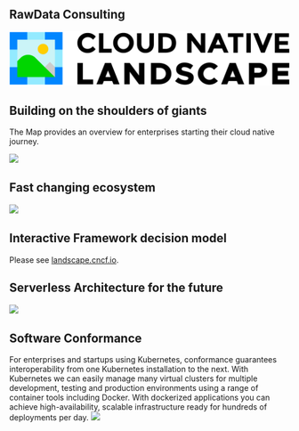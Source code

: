 ## RawData Consulting 

![Cloud Native Landscape Logo](https://raw.githubusercontent.com/cncf/artwork/master/other/cncf-landscape/horizontal/color/cncf-landscape-horizontal-color.png)

## Building on the shoulders of giants

The Map provides an overview for enterprises starting their cloud native journey.

![](https://rawc0der.github.io/rawdata-labs/CNCF_TrailMap_latest.png)

## Fast changing ecosystem

![](https://rawc0der.github.io/rawdata-labs/CloudNativeLandscape_latest.png)

## Interactive Framework decision model

Please see [landscape.cncf.io](https://landscape.cncf.io).

## Serverless Architecture for the future

![](https://rawc0der.github.io/rawdata-labs/CloudNativeLandscape_Serverless_latest.png)

## Software Conformance
 For enterprises and startups using Kubernetes, conformance guarantees interoperability from one Kubernetes installation to the next.
 With Kubernetes we can easily manage many virtual clusters for multiple development, testing and production environments using a range of container tools including Docker. With dockerized applications you can achieve high-availability, scalable infrastructure ready for hundreds of deployments per day.
![](https://rawc0der.github.io/rawdata-labs/certified_kubernetes_color-222x300.png)
